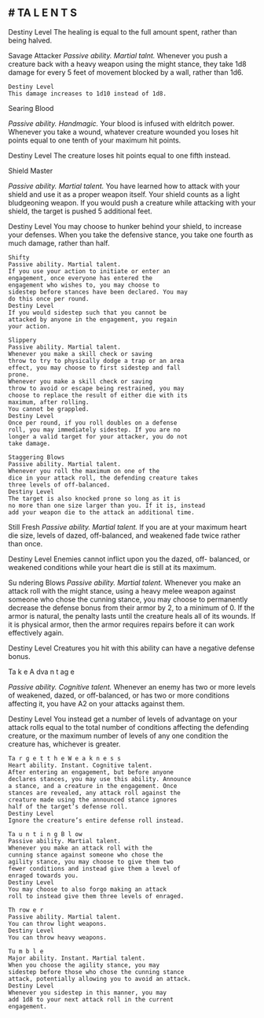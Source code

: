 ## # TA L E N T S

Destiny Level
The healing is equal to the full amount spent,
rather than being halved.

Savage Attacker
_Passive ability. Martial talnt._
Whenever you push a creature back with a heavy
weapon using the might stance, they take 1d8
damage for every 5 feet of movement blocked by a
wall, rather than 1d6.

```
Destiny Level
This damage increases to 1d10 instead of 1d8.
```

Searing Blood

_Passive ability. Handmagic._
Your blood is infused with eldritch power.
Whenever you take a wound, whatever creature
wounded you loses hit points equal to one tenth of
your maximum hit points.

Destiny Level
The creature loses hit points equal to one fifth
instead.

Shield Master

_Passive ability. Martial talent._
You have learned how to attack with your shield
and use it as a proper weapon itself. Your shield
counts as a light bludgeoning weapon. If you would
push a creature while attacking with your shield, the
target is pushed 5 additional feet.

Destiny Level
You may choose to hunker behind your shield, to
increase your defenses. When you take the defensive
stance, you take one fourth as much damage, rather
than half.

```
Shifty
Passive ability. Martial talent.
If you use your action to initiate or enter an
engagement, once everyone has entered the
engagement who wishes to, you may choose to
sidestep before stances have been declared. You may
do this once per round.
Destiny Level
If you would sidestep such that you cannot be
attacked by anyone in the engagement, you regain
your action.
```

```
Slippery
Passive ability. Martial talent.
Whenever you make a skill check or saving
throw to try to physically dodge a trap or an area
effect, you may choose to first sidestep and fall
prone.
Whenever you make a skill check or saving
throw to avoid or escape being restrained, you may
choose to replace the result of either die with its
maximum, after rolling.
You cannot be grappled.
Destiny Level
Once per round, if you roll doubles on a defense
roll, you may immediately sidestep. If you are no
longer a valid target for your attacker, you do not
take damage.
```

```
Staggering Blows
Passive ability. Martial talent.
Whenever you roll the maximum on one of the
dice in your attack roll, the defending creature takes
three levels of off-balanced.
Destiny Level
The target is also knocked prone so long as it is
no more than one size larger than you. If it is, instead
add your weapon die to the attack an additional time.
```

Still Fresh
_Passive ability. Martial talent._
If you are at your maximum heart die size, levels
of dazed, off-balanced, and weakened fade twice
rather than once.

Destiny Level
Enemies cannot inflict upon you the dazed, off-
balanced, or weakened conditions while your heart
die is still at its maximum.

Su ndering Blows
_Passive ability. Martial talent._
Whenever you make an attack roll with the might
stance, using a heavy melee weapon against
someone who chose the cunning stance, you may
choose to permanently decrease the defense bonus
from their armor by 2, to a minimum of 0.
If the armor is natural, the penalty lasts until the
creature heals all of its wounds. If it is physical
armor, then the armor requires repairs before it can
work effectively again.

Destiny Level
Creatures you hit with this ability can have a
negative defense bonus.

Ta k e A dva n t ag e

_Passive ability. Cognitive talent._
Whenever an enemy has two or more levels of
weakened, dazed, or off-balanced, or has two or
more conditions affecting it, you have A2 on your
attacks against them.

Destiny Level
You instead get a number of levels of advantage
on your attack rolls equal to the total number of
conditions affecting the defending creature, or the
maximum number of levels of any one condition the
creature has, whichever is greater.

```
Ta r g e t t h e W e a k n e s s
Heart ability. Instant. Cognitive talent.
After entering an engagement, but before anyone
declares stances, you may use this ability. Announce
a stance, and a creature in the engagement. Once
stances are revealed, any attack roll against the
creature made using the announced stance ignores
half of the target’s defense roll.
Destiny Level
Ignore the creature’s entire defense roll instead.
```

```
Ta u n t i n g B l ow
Passive ability. Martial talent.
Whenever you make an attack roll with the
cunning stance against someone who chose the
agility stance, you may choose to give them two
fewer conditions and instead give them a level of
enraged towards you.
Destiny Level
You may choose to also forgo making an attack
roll to instead give them three levels of enraged.
```

```
Th row e r
Passive ability. Martial talent.
You can throw light weapons.
Destiny Level
You can throw heavy weapons.
```

```
Tu m b l e
Major ability. Instant. Martial talent.
When you choose the agility stance, you may
sidestep before those who chose the cunning stance
attack, potentially allowing you to avoid an attack.
Destiny Level
Whenever you sidestep in this manner, you may
add 1d8 to your next attack roll in the current
engagement.
```
